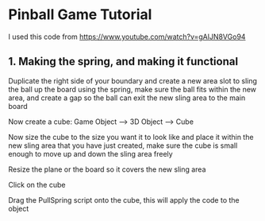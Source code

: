 # Pinball Game Tutorial

I used this code from https://www.youtube.com/watch?v=gAlJN8VGo94

## 1. Making the spring, and making it functional

Duplicate the right side of your boundary and create a new area slot to sling the ball up the board using the spring, make sure the ball fits within the new area, and create a gap so the ball can exit the new sling area to the main board

Now create a cube: Game Object --> 3D Object --> Cube

Now size the cube to the size you want it to look like and place it within the new sling area that you have just created, make sure the cube is small enough to move up and down the sling area freely

Resize the plane or the board so it covers the new sling area

Click on the cube

Drag the PullSpring script onto the cube, this will apply the code to the object

